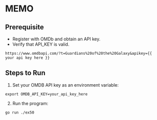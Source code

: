 # MEMO
## Prerequisite
- Register with OMDb and obtain an API key.
- Verify that API_KEY is valid.
```
https://www.omdbapi.com/?t=Guardians%20of%20the%20Galaxy&apikey={{ your api key here }}
```

## Steps to Run
1. Set your OMDB API key as an environment variable:
```
export OMDB_API_KEY=your_api_key_here
```
2. Run the program:
```
go run ./ex50
```
